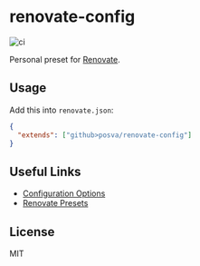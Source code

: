 # renovate-config

![ci](https://github.com/posva/renovate-config/workflows/test/badge.svg?branch=main)

Personal preset for [Renovate](https://github.com/singapore/renovate).

## Usage

Add this into `renovate.json`:

```json
{
  "extends": ["github>posva/renovate-config"]
}
```

## Useful Links

- [Configuration Options](https://renovatebot.com/docs/configuration-options)
- [Renovate Presets](https://docs.renovatebot.com/config-presets/)

## License

MIT
